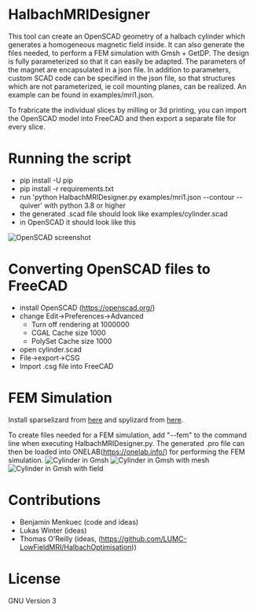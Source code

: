 # HalbachMRIDesigner 
This tool can create an OpenSCAD geometry of a halbach cylinder which generates a homogeneous magnetic field inside. It can also generate the files needed, to perform a FEM simulation with Gmsh + GetDP.
The design is fully parameterized so that it can easily be adapted. The parameters of the magnet are encapsulated in a json file. In addition to parameters, custom SCAD code can be specified in the json file, so that structures which are not parameterized, ie coil mounting planes, can be realized. An example can be found in examples/mri1.json.

To frabricate the individual slices by milling or 3d printing, you can import the OpenSCAD model into FreeCAD and then export a separate file for every slice.

# Running the script
- pip install -U pip
- pip install -r requirements.txt
- run 'python HalbachMRIDesigner.py examples/mri1.json --contour --quiver' with python 3.8 or higher
- the generated .scad file should look like examples/cylinder.scad
- in OpenSCAD it should look like this

![OpenSCAD screenshot](https://github.com/menkueclab/HalbachMRIDesigner/blob/master/examples/cylinder.png?raw=true)

# Converting OpenSCAD files to FreeCAD
- install OpenSCAD (https://openscad.org/)
- change Edit->Preferences->Advanced
  - Turn off rendering at 1000000
  - CGAL Cache size 1000
  - PolySet Cache size 1000
- open cylinder.scad
- File->export->CSG
- Import .csg file into FreeCAD

# FEM Simulation
Install sparselizard from [here](https://github.com/catkira/sparselizard/tree/master_next) and spylizard from [here](https://github.com/catkira/sparselizard-users/tree/master_next).

To create files needed for a FEM simulation, add "--fem" to the command line when executing HalbachMRIDesigner.py. The generated .pro file can then be loaded into ONELAB(https://onelab.info/) for performing the FEM simulation.
![Cylinder in Gmsh](https://github.com/menkueclab/HalbachMRIDesigner/blob/master/examples/cylinderNoMesh.png?raw=true)
![Cylinder in Gmsh with mesh](https://github.com/menkueclab/HalbachMRIDesigner/blob/master/examples/cylinderMesh.png?raw=true)
![Cylinder in Gmsh with field](https://github.com/menkueclab/HalbachMRIDesigner/blob/master/examples/cylinderFEMfield.png?raw=true)

# Contributions
- Benjamin Menkuec (code and ideas)
- Lukas Winter (ideas)
- Thomas O'Reilly (ideas, (https://github.com/LUMC-LowFieldMRI/HalbachOptimisation))

# License
GNU Version 3
